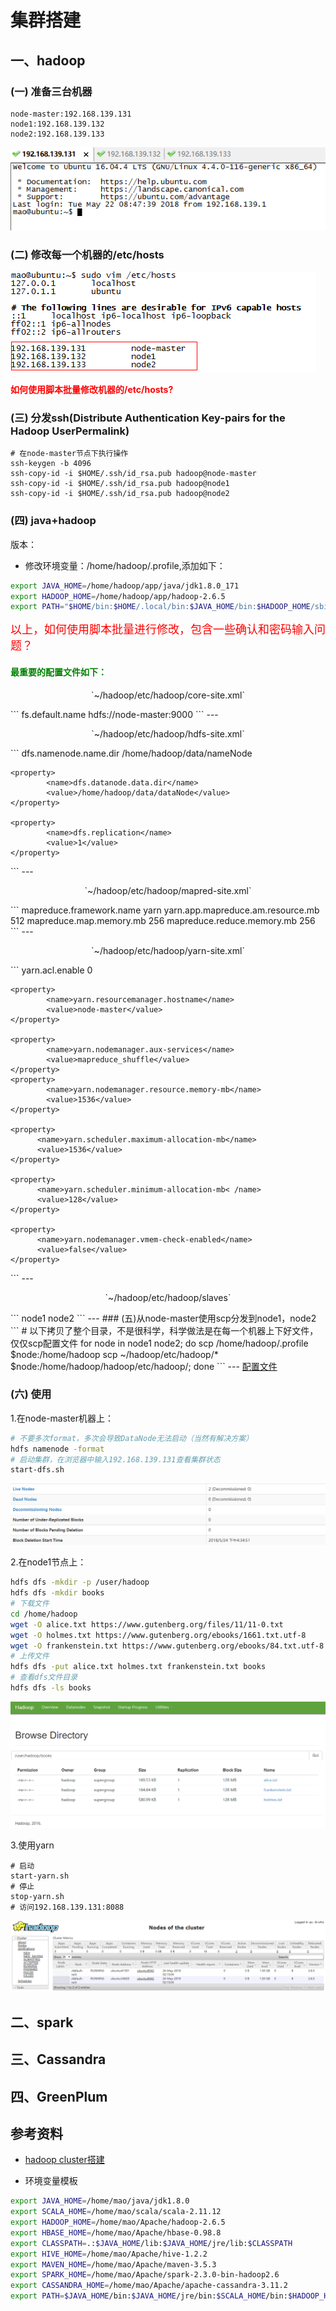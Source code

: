 # 集群搭建
## 一、hadoop
### (一) 准备三台机器
```
node-master:192.168.139.131
node1:192.168.139.132
node2:192.168.139.133
```
![](pictures/机器.png)
### (二) 修改每一个机器的/etc/hosts
![](pictures/etc_hosts.png)

<font color="red">**如何使用脚本批量修改机器的/etc/hosts?**</font>

### (三) 分发ssh(Distribute Authentication Key-pairs for the Hadoop UserPermalink)
```
# 在node-master节点下执行操作
ssh-keygen -b 4096
ssh-copy-id -i $HOME/.ssh/id_rsa.pub hadoop@node-master
ssh-copy-id -i $HOME/.ssh/id_rsa.pub hadoop@node1
ssh-copy-id -i $HOME/.ssh/id_rsa.pub hadoop@node2
```
### (四) java+hadoop
版本：<br/>
- 修改环境变量：/home/hadoop/.profile,添加如下：
```sh
export JAVA_HOME=/home/hadoop/app/java/jdk1.8.0_171
export HADOOP_HOME=/home/hadoop/app/hadoop-2.6.5
export PATH="$HOME/bin:$HOME/.local/bin:$JAVA_HOME/bin:$HADOOP_HOME/sbin:$HADOOP_HOME/bin:$PATH"
```


<font color='red' size='4'>以上，如何使用脚本批量进行修改，包含一些确认和密码输入问题？</font></br>

#### <font color="green">**最重要的配置文件如下：**</font>
<p align="center">`~/hadoop/etc/hadoop/core-site.xml`</p>
```
<?xml version="1.0" encoding="UTF-8"?>
<?xml-stylesheet type="text/xsl" href="configuration.xsl"?>
    <configuration>
        <property>
            <name>fs.default.name</name>
            <value>hdfs://node-master:9000</value>
        </property>
    </configuration>
```
---
<p align="center">`~/hadoop/etc/hadoop/hdfs-site.xml`</p>
```
<configuration>
    <property>
            <name>dfs.namenode.name.dir</name>
            <value>/home/hadoop/data/nameNode</value>
    </property>

    <property>
            <name>dfs.datanode.data.dir</name>
            <value>/home/hadoop/data/dataNode</value>
    </property>

    <property>
            <name>dfs.replication</name>
            <value>1</value>
    </property>
</configuration>
```
---
<p align="center">`~/hadoop/etc/hadoop/mapred-site.xml`</p>
```
<configuration>
    <property>
            <name>mapreduce.framework.name</name>
            <value>yarn</value>
    </property>
    <property>
          <name>yarn.app.mapreduce.am.resource.mb</name>
          <value>512</value>
    </property>

<property>
        <name>mapreduce.map.memory.mb</name>
        <value>256</value>
</property>

<property>
        <name>mapreduce.reduce.memory.mb</name>
        <value>256</value>
</property>


</configuration>
```
---
<p align="center">`~/hadoop/etc/hadoop/yarn-site.xml`</p>
```
<configuration>
    <property>
            <name>yarn.acl.enable</name>
            <value>0</value>
    </property>

    <property>
            <name>yarn.resourcemanager.hostname</name>
            <value>node-master</value>
    </property>

    <property>
            <name>yarn.nodemanager.aux-services</name>
            <value>mapreduce_shuffle</value>
    </property>
    <property>
            <name>yarn.nodemanager.resource.memory-mb</name>
            <value>1536</value>
    </property>

    <property>
          <name>yarn.scheduler.maximum-allocation-mb</name>
          <value>1536</value>
    </property>

    <property>
          <name>yarn.scheduler.minimum-allocation-mb< /name>
          <value>128</value>
    </property>

    <property>
          <name>yarn.nodemanager.vmem-check-enabled</name>
          <value>false</value>
    </property>
</configuration>
```
---
<p align="center">`~/hadoop/etc/hadoop/slaves`</p>
```
node1
node2
```
---
### (五)从node-master使用scp分发到node1，node2
```
# 以下拷贝了整个目录，不是很科学，科学做法是在每一个机器上下好文件，仅仅scp配置文件
for node in node1 node2; do
    scp /home/hadoop/.profile $node:/home/hadoop
    scp ~/hadoop/etc/hadoop/* $node:/home/hadoop/hadoop/etc/hadoop/;
done
```
---
<a href="resource/hadoop">配置文件</a>

### (六) 使用
1.在node-master机器上：
```sh
# 不要多次format，多次会导致DataNode无法启动（当然有解决方案）
hdfs namenode -format
# 启动集群，在浏览器中输入192.168.139.131查看集群状态
start-dfs.sh
```
![](pictures/集群状态.png)

2.在node1节点上：
```sh
hdfs dfs -mkdir -p /user/hadoop
hdfs dfs -mkdir books
# 下载文件
cd /home/hadoop
wget -O alice.txt https://www.gutenberg.org/files/11/11-0.txt
wget -O holmes.txt https://www.gutenberg.org/ebooks/1661.txt.utf-8
wget -O frankenstein.txt https://www.gutenberg.org/ebooks/84.txt.utf-8
# 上传文件
hdfs dfs -put alice.txt holmes.txt frankenstein.txt books
# 查看dfs文件目录
hdfs dfs -ls books
```
![](pictures/hadoop文件目录.png)

3.使用yarn
```
# 启动
start-yarn.sh
# 停止
stop-yarn.sh
# 访问192.168.139.131:8088
```
![](pictures/启动yarn.png)


## 二、spark
## 三、Cassandra
## 四、GreenPlum

## 参考资料
- <a href="https://www.linode.com/docs/databases/hadoop/how-to-install-and-set-up-hadoop-cluster/">hadoop cluster搭建</a>

- 环境变量模板

```sh
export JAVA_HOME=/home/mao/java/jdk1.8.0
export SCALA_HOME=/home/mao/scala/scala-2.11.12
export HADOOP_HOME=/home/mao/Apache/hadoop-2.6.5
export HBASE_HOME=/home/mao/Apache/hbase-0.98.8
export CLASSPATH=.:$JAVA_HOME/lib:$JAVA_HOME/jre/lib:$CLASSPATH
export HIVE_HOME=/home/mao/Apache/hive-1.2.2
export MAVEN_HOME=/home/mao/Apache/maven-3.5.3
export SPARK_HOME=/home/mao/Apache/spark-2.3.0-bin-hadoop2.6
export CASSANDRA_HOME=/home/mao/Apache/apache-cassandra-3.11.2
export PATH=$JAVA_HOME/bin:$JAVA_HOME/jre/bin:$SCALA_HOME/bin:$HADOOP_HOME/sbin:$HADOOP_HOME/bin:$HBASE_HOME/bin:$HIVE_HOME/bin:$MAVEN_HOME/bin:$SPARK_HOME/bin:$CASSANDRA_HOME/bin:$PATH
```
